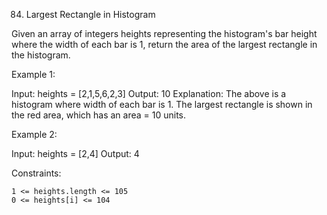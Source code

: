 84. Largest Rectangle in Histogram

Given an array of integers heights representing the histogram's bar height where the width of each bar is 1, return the area of the largest rectangle in the histogram.

Example 1:

Input: heights = [2,1,5,6,2,3]
Output: 10
Explanation: The above is a histogram where width of each bar is 1.
The largest rectangle is shown in the red area, which has an area = 10 units.

Example 2:

Input: heights = [2,4]
Output: 4

Constraints:

    1 <= heights.length <= 105
    0 <= heights[i] <= 104